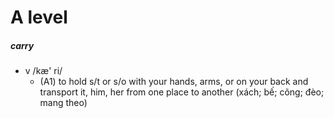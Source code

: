# A level
##### carry
- v /kæ' ri/
  - (A1) to hold s/t or s/o with your hands, arms, or on your back and transport it, him, her from one place to another (xách; bế; cõng; đèo; mang theo)